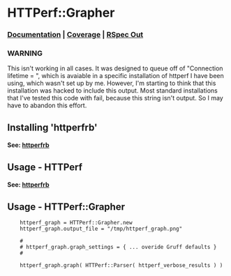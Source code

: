 HTTPerf::Grapher
================

### [Documentation](http://rubyops.github.com/httperfrb-grapher/doc/) | [Coverage](http://rubyops.github.com/httperfrb-grapher/coverage/) | [RSpec Out](https://github.com/rubyops/httperfrb-grapher/blob/master/RSPECOUT.md)


### WARNING

This isn't working in all cases. It was designed to queue off of "Connection lifetime = ", which is avaiable in a specific installation of httperf I have been using, which wasn't set up by me. However, I'm starting to think that this installation was hacked to include this output. Most standard installations that I've tested this code with fail, because this string isn't output. So I may have to abandon this effort.

## Installing 'httperfrb'

#### See: [httperfrb](http://www.github.com/rubyops/httperfrb/)

## Usage - HTTPerf

#### See: [httperfrb](http://www.github.com/rubyops/httperfrb/)

## Usage - HTTPerf::Grapher

        httperf_graph = HTTPerf::Grapher.new
        httperf_graph.output_file = "/tmp/httperf_graph.png"
        
        #
        # httperf_graph.graph_settings = { ... overide Gruff defaults }
        # 
       
        httperf_graph.graph( HTTPerf::Parser( httperf_verbose_results ) ) 

